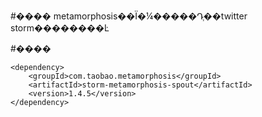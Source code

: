 #����
metamorphosis��Ϊ�¼�����Դ֧��twitter storm��������Ŀ

#����

    <dependency>
		<groupId>com.taobao.metamorphosis</groupId>
		<artifactId>storm-metamorphosis-spout</artifactId>
		<version>1.4.5</version>
	</dependency>

